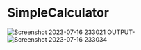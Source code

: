 # SimpleCalculator
![Screenshot 2023-07-16 233021](https://github.com/atharvawasade20/SimpleCalculator/assets/114360473/39c55704-3ff4-44fd-8ddd-56793f3a72f2)
OUTPUT-
![Screenshot 2023-07-16 233034](https://github.com/atharvawasade20/SimpleCalculator/assets/114360473/048ce2d6-2ac0-4460-8b58-f3777f89b9b9)
